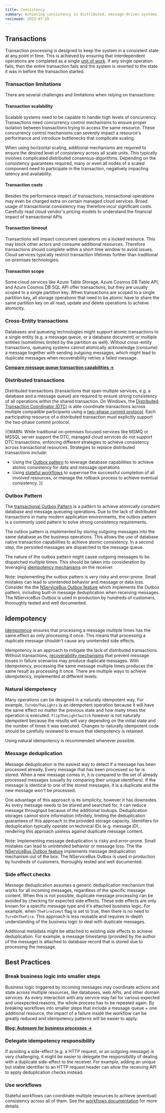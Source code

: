 ```yaml
---
title: Consistency
summary: Achieving consistency in distributed, message-driven systems
reviewed: 2023-07-18
---
```


## Transactions

Transaction processing is designed to keep the system in a consistent state at any point in time. This is achieved by ensuring that interdependent operations are completed as a single [unit of work](https://en.wikipedia.org/wiki/Unit_of_work). If any single operation fails, then the entire transaction fails and the system is reverted to the state it was in before the transaction started.

### Transaction limitations

There are several challenges and limitations when relying on transactions:

#### Transaction scalability

Scalable systems need to be capable to handle high levels of concurrency. Transactions need concurrency control mechanisms to ensure proper isolation between transactions trying to access the same resource. These concurrency control mechanisms can severely impact a resource's performance and introduce bottlenecks that complicate scaling.

When using horizontal scaling, additional mechanisms are required to ensure the desired level of consistency across all scale units. This typically involves complicated distributed consensus-algorithms. Depending on the consistency guarantees required, many or even all nodes of a scaled component need to participate in the transaction, negatively impacting latency and availability.

#### Transaction costs

Besides the performance impact of transactions, transactional operations may even be charged extra on certain managed cloud services. Broad usage of transactional consistency may therefore incur significant costs. Carefully read cloud vendor's pricing models to understand the financial impact of transactional APIs.

#### Transaction timeout

Transactions will impact concurrent operations on a locked resource. This may block other actors and consume additional resources. Therefore transactions should complete within a short time window to avoid issues. Cloud services typically restrict transaction lifetimes further than traditional on-premises technologies.

#### Transaction scope

Some cloud services like Azure Table Storage, Azure Cosmos DB Table API, and Azure Cosmos DB SQL API offer transactions, but they are usually scoped to a single partition key. When transactions are scoped to a single partition key, all storage operations that need to be atomic have to share the same partition key on all read, update and delete operations to achieve atomicity.


### Cross-Entity transactions

Databases and queueing technologies might support atomic transactions to a single entity (e.g. a message queue, or a database document) or multiple entities (sometimes limited by the partition as well). Without cross-entity transactions, queueing systems cannot atomically acknowledge (consume) a message together with sending outgoing messages, which might lead to duplicate messages when recoverability retries a failed message.

[**Compare message queue transaction capabilities →**](/transports/transactions.md)

### Distributed transactions

Distributed transactions (transactions that span multiple services, e.g. a database and a message queue) are required to ensure strong consistency of all operations within the shared transaction. On Windows, the [Distributed Transaction Coordinator (DTC)](https://en.wikipedia.org/wiki/Microsoft_Distributed_Transaction_Coordinator) is able coordinate transactions across multiple compatible participants using a [two-phase commit protocol](https://en.wikipedia.org/wiki/Two-phase_commit_protocol). Each participating resource of a distributed transaction must explicitly support the two-phase commit protocol. 

{{WARN:
While traditional on-premises focused services like MSMQ or MSSQL server support the DTC, managed cloud services do not support DTC transactions, enforcing different strategies to achieve consistency across transactional resources. Strategies to replace distributed transactions include:
* Using the [Outbox pattern](#transactions-outbox-pattern) to leverage database capabilities to achieve atomic consistency for data and message operations
* Using [stateful workflows](workflows.md) to supervise the successful completion of all involved resources, or manage the rollback process to achieve eventual consistency.
}}


### Outbox Pattern

The [transactional Outbox Pattern](https://microservices.io/patterns/data/transactional-outbox.html) is a pattern to achieve atomically consitent database and message queueing operations. Due to the lack of distributed transactions in many modern application environments, the outbox pattern is a commonly used pattern to solve strong consistency requirements.

The outbox pattern is implemented by storing outgoing messages into the same database as the business operations. This allows the use of database native transaction capabilities to achieve atomic consistency. In a second step, the persisted messages are dispatched to tbe message queue.

The nature of the outbox pattern might cause outgoing messages to be dispatched multiple times. This should be taken into consideration by leveraging [idempotency mechanisms](#idempotency) on the receiver.

Note: Implementing the outbox pattern is very risky and error-prone. Small mistakes can lead to unintended behavior and message or data loss. Consider the the [NServiceBus Outbox feature](/nservicebus/outbox/) which implements the Outbox pattern, including built-in message deduplication when receiving messages. The NServiceBus Outbox is used in production by hundreds of customers, thoroughly tested and well documented.


## Idempotency

[Idempotence](https://en.wikipedia.org/wiki/Idempotence) ensures that processing a message multiple times has the same effect as only processing it once. This means that processing a duplicate message shouldn’t cause any unintended side effects.

Idempotency is an approach to mitigate the lack of distributed transactions. Without transactions, [recoverability mechanisms](/architecture/recoverability.md) that prevent message losses in failure scenarios may produce duplicate messages. With idempotency, processing the same message multiple times produces the same result as processing it once. There are multiple ways to achieve idempotency, implemented at different levels:

### Natural idempotency

Many operations can be designed in a naturally idempotent way. For example, `TurnOnTheLights` is an idempotent operation because it will have the same effect no matter the previous state and how many times the operation is executed. `FlipTheLightSwitch` however is not naturally idempotent because the results will vary depending on the initial state and the number of times it was executed. Changes to naturally idempotent code should be carefully reviewed to ensure that idempotency is retained.

Using natural idempotency is recommended whenever possible.

### Message deduplication

Message deduplication is the easiest way to detect if a message has been processed already. Every message that has been processed so far is stored. When a new message comes in, it is compared to the set of already processed messages (usually by comparing their unique identifiers). If the message is identical to one of the stored messages, it is a duplicate and the new message won't be processed.

One advantage of this approach is its simplicity; however it has downsides. As every message needs to be stored and searched for, it can reduce message throughput because of the additional lookups. Deduplication storages cannot store information infinitely, limiting the deduplication guarantees of this approach to the provided storage capacity. Identifiers for deduplication typically operate on technical IDs (e.g. message ID), rendering this approach useless against duplicate message content.

Note: Implementing message deduplication is risky and error-prone. Small mistakes can lead to unintended behavior or message loss. The the [NServiceBus Outbox feature](/nservicebus/outbox/) implements message deduplication mechanism out of the box. The NServiceBus Outbox is used in production by hundreds of customers, thoroughly tested and well documented.

### Side effect checks

Message deduplication assumes a generic deduplication mechanism that works for all incoming messages, regardless of the specific message content. When this is not possible, duplicate message processing can be avoided by checking for expected side effects. These side effects are only known for a specific message type and it's attached business logic. For example, when `TheFireIsHot` flag is set to true, then there is no need to `TurnOnTheFire`. This approach is less reusable and requires in-depth understanding of the business logic to deal with duplicate messages.

Additional metadata might be attached to existing side effects to achieve deduplication. For example, a message timestamp (provided by the author of the message) is attached to database record that is stored due to processing the message.

## Best Practices

### Break business logic into smaller steps

Business logic triggered by incoming messages may coordinate actions and state across multiple resources, like databases, web APIs, and other domain services. As every interaction with any service may fail for various expected and unexpected reasons, the whole process has to be repeated again. By breaking workflows into smaller steps that include a message queue + one additional resource, the impact of a failure inside the workflow can be greatly reduced and idempotency patterns will be easier to apply.

[**Blog: Autosave for business processes →**](https://particular.net/blog/autosave-for-your-business)

### Delegate idempotency responsibility

If avoiding a side-effect (e.g. a HTTP request, or an outgoing message) is very challenging, it might be easier to delegate the responsibility of dealing with a duplicate side-effect to the receiver. For example, adding an unique but stable identifier to an HTTP request header can allow the receiving API to apply deduplication checks instead.

### Use workflows

Stateful workflows can coordinate multiple resources to achieve (eventual) consistency across all of them. See the [workflows documentation](workflows.md) for more details.